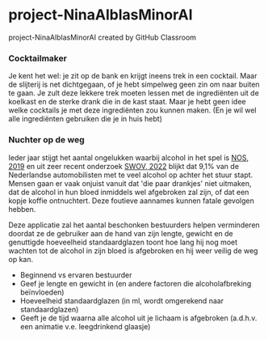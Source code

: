 # project-NinaAlblasMinorAI
project-NinaAlblasMinorAI created by GitHub Classroom

### Cocktailmaker
Je kent het wel: je zit op de bank en krijgt ineens trek in een cocktail. Maar de slijterij is net dichtgegaan, of je hebt simpelweg geen zin om naar buiten te gaan. Je zult deze lekkere trek moeten lessen met de ingrediënten uit de koelkast en de sterke drank die in de kast staat. Maar je hebt geen idee welke cocktails je met deze ingrediënten zou kunnen maken. (En je wil wel alle ingrediënten gebruiken die je in huis hebt)

### Nuchter op de weg
Ieder jaar stijgt het aantal ongelukken waarbij alcohol in het spel is [NOS, 2019](https://nos.nl/artikel/2308458-zorgwekkende-toename-aantal-verkeersdoden-door-alcohol-meer-dan-verdubbeld) en uit zeer recent onderzoek [SWOV, 2022](https://swov.nl/nl/nieuws/nederlandse-weggebruikers-europees-perspectief-resultaten-van-het-esra2-onderzoek) blijkt dat 9,1% van de Nederlandse automobilisten met te veel alcohol op achter het stuur stapt. Mensen gaan er vaak onjuist vanuit dat 'die paar drankjes' niet uitmaken, dat de alcohol in hun bloed inmiddels wel afgebroken zal zijn, of dat een kopje koffie ontnuchtert. Deze foutieve aannames kunnen fatale gevolgen hebben.

Deze applicatie zal het aantal beschonken bestuurders helpen verminderen doordat ze de gebruiker aan de hand van zijn lengte, gewicht en de genuttigde hoeveelheid standaardglazen toont hoe lang hij nog moet wachten tot de alcohol in zijn bloed is afgebroken en hij weer veilig de weg op kan.



- Beginnend vs ervaren bestuurder
- Geef je lengte en gewicht in (en andere factoren die alcoholafbreking beïnvloeden)
- Hoeveelheid standaardglazen (in ml, wordt omgerekend naar standaardglazen)
- Geeft je de tijd waarna alle alcohol uit je lichaam is afgebroken (a.d.h.v. een animatie v.e. leegdrinkend glaasje)
